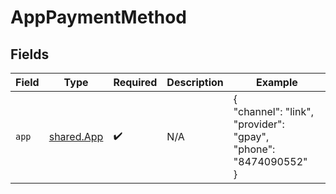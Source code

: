 # AppPaymentMethod


## Fields

| Field                                                            | Type                                                             | Required                                                         | Description                                                      | Example                                                          |
| ---------------------------------------------------------------- | ---------------------------------------------------------------- | ---------------------------------------------------------------- | ---------------------------------------------------------------- | ---------------------------------------------------------------- |
| `app`                                                            | [shared.App](../../models/shared/app.md)                         | :heavy_check_mark:                                               | N/A                                                              | {<br/>"channel": "link",<br/>"provider": "gpay",<br/>"phone": "8474090552"<br/>} |